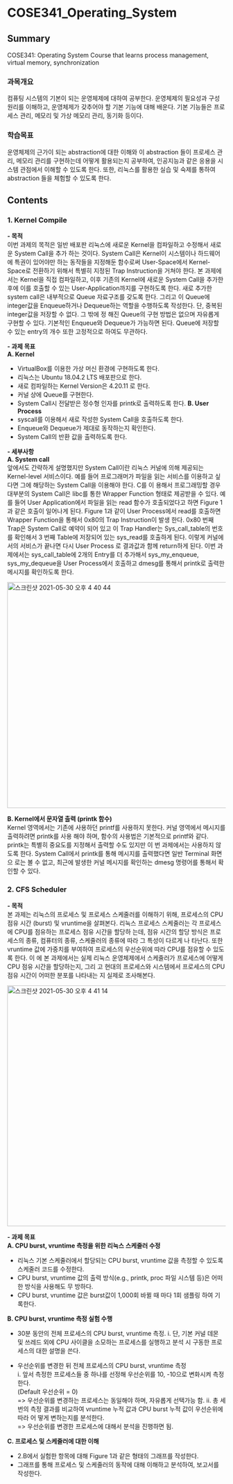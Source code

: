 # COSE341_Operating_System
## Summary
COSE341: Operating System Course that learns process management, virtual memory, synchronization 

### 과목개요  
컴퓨팅 시스템의 기본이 되는 운영체제에 대하여 공부한다. 운영체제의 필요성과 구성 원리를 이해하고, 운영체제가 갖추어야 할 기본 기능에 대해 배운다. 기본 기능들은 프로세스 관리, 메모리 및 가상 메모리 관리, 동기화 등이다.

### 학습목표  
운영체제의 근가이 되는 abstraction에 대한 이해와 이 abstraction 들이 프로세스 관리, 메모리 관리를 구현하는데 어떻게 활용되는지 공부하여, 인공지능과 같은 응용을 시스템 관점에서 이해할 수 있도록 한다. 또한, 리눅스를 활용한 실습 및 숙제를 통하여 abstraction 들을 체험할 수 있도록 한다.

## Contents
### 1. Kernel Compile
**- 목적**  
이번 과제의 목적은 일반 배포판 리눅스에 새로운 Kernel을 컴파일하고 수정해서 새로운 System Call을 추가
하는 것이다. System Call은 Kernel이 시스템이나 하드웨어에 특권이 있어야만 하는 동작들을 지정해둔 함수로써 User-Space에서 Kernel-Space로 전환하기 위해서 특별히 지정된 Trap Instruction을 거쳐야 한다. 본 과제에서는 Kernel을 직접 컴파일하고, 이후 기존의 Kernel에 새로운 System Call을 추가한 후에 이를 호출할 수 있는 User-Application까지를 구현하도록 한다.
새로 추가한 system call은 내부적으로 Queue 자료구조를 갖도록 한다. 그리고 이 Queue에 integer값을 Enqueue하거나 Dequeue하는 역할을 수행하도록 작성한다. 단, 중복된 integer값을 저장할 수 없다. 그 밖에 정 해진 Queue의 구현 방법은 없으며 자유롭게 구현할 수 있다. 기본적인 Enqueue와 Dequeue가 가능하면 된다. Queue에 저장할 수 있는 entry의 개수 또한 고정적으로 하여도 무관하다.


**- 과제 목표**  
**A. Kernel**  
  -  VirtualBox를 이용한 가상 머신 환경에 구현하도록 한다.
  - 리눅스는 Ubuntu 18.04.2 LTS 배포판으로 한다.
  - 새로 컴파일하는 Kernel Version은 4.20.11 로 한다.
  - 커널 상에 Queue를 구현한다.
  - System Call시 전달받은 정수형 인자를 printk로 출력하도록 한다.
**B. User Process**  
  - syscall를 이용해서 새로 작성한 System Call을 호출하도록 한다.
  - Enqueue와 Dequeue가 제대로 동작하는지 확인한다.
  - System Call의 반환 값을 출력하도록 한다.

**- 세부사항**  
**A. System call**  
앞에서도 간략하게 설명했지만 System Call이란 리눅스 커널에 의해 제공되는 Kernel-level 서비스이다. 예를
들어 프로그래머가 파일을 읽는 서비스를 이용하고 싶다면 그에 해당하는 System Call을 이용해야 한다. C를 이 용해서 프로그래밍할 경우 대부분의 System Call은 libc를 통한 Wrapper Function 형태로 제공받을 수 있다. 예를 들어 User Application에서 파일을 읽는 read 함수가 호출되었다고 하면 Figure 1과 같은 호출이 일어나게 된다.
Figure 1과 같이 User Process에서 read를 호출하면 Wrapper Function을 통해서 0x80의 Trap Instruction이 발생 한다. 0x80 번째 Trap은 System Call로 예약이 되어 있고 이 Trap Handler는 Sys_call_table의 번호를 확인해서 3 번째 Table에 저장되어 있는 sys_read를 호출하게 된다. 이렇게 커널에서의 서비스가 끝나면 다시 User Process 로 결과값과 함께 return하게 된다. 이번 과제에서는 sys_call_table에 2개의 Entry를 더 추가해서 sys_my_enqueue, sys_my_dequeue을 User Process에서 호출하고 dmesg를 통해서 printk로 출력한 메시지를 확인하도록 한다.

<img width="520" alt="스크린샷 2021-05-30 오후 4 40 44" src="https://user-images.githubusercontent.com/70363646/120096330-ca9bd500-c165-11eb-8fe5-d8b06695ec53.png">

**B. Kernel에서 문자열 출력 (printk 함수)**  
Kernel 영역에서는 기존에 사용하던 printf를 사용하지 못한다. 커널 영역에서 메시지를 출력하려면 printk를 사용 해야 하며, 함수의 사용법은 기본적으로 printf와 같다. printk는 특별히 중요도를 지정해서 출력할 수도 있지만 이 번 과제에서는 사용하지 않도록 한다. System Call에서 printk를 통해 메시지를 출력했다면 일반 Terminal 화면으 로는 볼 수 없고, 최근에 발생한 커널 메시지를 확인하는 dmesg 명령어를 통해서 확인할 수 있다.

### 2. CFS Scheduler
**- 목적**  
본 과제는 리눅스의 프로세스 및 프로세스 스케줄러를 이해하기 위해, 프로세스의 CPU 점유 시간 (burst) 및
vruntime을 살펴본다. 리눅스 프로세스 스케줄러는 각 프로세스에 CPU를 점유하는 프로세스 점유 시간을 할당하
는데, 점유 시간의 할당 방식은 프로세스의 종류, 컴퓨터의 종류, 스케줄러의 종류에 따라 그 특성이 다르게 나
타난다. 또한 vruntime 값에 가중치를 부여하여 프로세스의 우선순위에 따라 CPU를 점유할 수 있도록 한다. 이
에 본 과제에서는 실제 리눅스 운영체제에서 스케줄러가 프로세스에 어떻게 CPU 점유 시간을 할당하는지, 그리
고 현대의 프로세스와 시스템에서 프로세스의 CPU 점유 시간이 어떠한 분포를 나타내는 지 실제로 조사해본다.

<img width="554" alt="스크린샷 2021-05-30 오후 4 41 14" src="https://user-images.githubusercontent.com/70363646/120096344-dbe4e180-c165-11eb-8b41-ec60d3f373b8.png">

**- 과제 목표**  
**A. CPU burst, vruntime 측정을 위한 리눅스 스케줄러 수정**  
  - 리눅스 기본 스케줄러에서 할당되는 CPU burst, vruntime 값을 측정할 수 있도록 스케줄러 코드를
수정한다.  
  - CPU burst, vruntime 값의 출력 방식(e.g., printk, proc 파일 시스템 등)은 어떠한 방식을 사용해도 무
방하다.  
  - CPU burst, vruntime 값은 burst값이 1,000회 바뀔 때 마다 1회 샘플링 하여 기록한다.  

**B. CPU burst, vruntime 측정 실험 수행**  
  - 30분 동안의 전체 프로세스의 CPU burst, vruntime 측정. 
    i. 단, 기본 커널 데몬 및 쓰레드 외에 CPU 사이클을 소모하는 프로세스를 실행하고
    분석 시 구동한 프로세스의 대한 설명을 쓴다.

  - 우선순위를 변경한 뒤 전체 프로세스의 CPU burst, vruntime 측정  
    i. 앞서 측정한 프로세스들 중 하나를 선정해 우선순위를 10, -10으로 변화시켜 측정한다.  
(Default 우선순위 = 0)  
      => 우선순위를 변경하는 프로세스는 동일해야 하며, 자유롭게 선택가능 함.
    ii. 총 세번의 측정 결과를 비교하여 vruntime 누적 값과 CPU burst 누적 값이 우선순위에 따라 어
    떻게 변하는지를 분석한다.  
      => 우선순위를 변경한 프로세스에 대해서 분석을 진행하면 됨.  

**C. 프로세스 및 스케줄러에 대한 이해**  
  - 2.B에서 실험한 항목에 대해 Figure 1과 같은 형태의 그래프를 작성한다.  
  - 그래프를 통해 프로세스 및 스케줄러의 동작에 대해 이해하고 분석하여, 보고서를 작성한다.  
